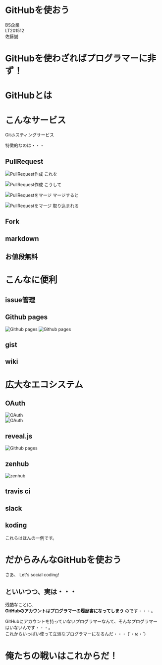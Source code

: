 # GitHubを使おう

<!-- -->  
BS企業  
LT201512  
佐藤誠  


# GitHubを使わざればプログラマーに非ず！



# GitHubとは



# こんなサービス

Gitホスティングサービス  
<!-- -->  
特徴的なのは・・・  



## PullRequest  
![PullRequest作成](pullrequest01.jpg)
これを


![PullRequest作成](pullrequest02.jpg)
こうして


![PullRequestをマージ](pullrequest03.jpg)
マージすると


![PullRequestをマージ](pullrequest04.jpg)
取り込まれる
<!--
    ご存知 'プルリク', 'プルリ', 'PR'  
    GitにはPullRequest機能なし。  
    サードパーティーが"clone->開発->オリジナル開発者に取り込み依頼"することを機能として表現したもの。  
    オープンソース開発のスタンダードになった偉大な機能。  
    このスクリーンショットではサードパーティーではなく自分自身だけど。
-->


## Fork  
<!--
    Git本体には、リポジトリーをどこから持ってきたのかを管理する機能なし。  
    GitHubでは独自にオリジナルリポジトリーを管理している。  
-->



## markdown  
<!--
    ドキュメント類は全部markdownで。  
    GitHub上ではHTMLにレンダリングして表示される。  
    テキストなのでgitでなくてもvcsと相性よし。  
    リアルタイムレンダリングできるエディター多数(例:atom)  
-->



## お値段無料  
<!--
    ・・・オープンソース(Public repository)なら。  
    Private repositoryは有料なり。  
-->


# こんなに便利


## issue管理  
<!--
    開発項目、バグを管理できる。  
    規模にもよるが多人数での開発でなければチケット/イシュー/バグトラッキングシステムは不要。  
-->


## Github pages  
![Github pages](gh-pages_01.jpg)
![Github pages](gh-pages_02.jpg)      
<!--
    プロジェクトを他者に説明するページ。  
    Gitリポジトリーの1ブランチ。ブランチ名を"gh-pages"にするだけ。  
    Webサーバーが稼働していて、htmlをレンダリングして表示できる。
    アプリケーションサーバー的な使い方はできないが、Javascriptも動くので動きのあるページは作れる。  
    まさしく今見ているこのプレゼン風ページはJavascriptで実現している。
-->


## gist  
<!--
    コードスニペットを管理できる。  
    これ自身もGitリポジトリー。  
-->


## wiki  
<!--
    ふつーにWiki。  
    これ自身もGitリポジトリー。  
    表現もmarkdownでおkなので、手元のエディターで書いてgit pushができる。便利！  
-->


# 広大なエコシステム


## OAuth
![OAuth](oauth01.jpg)    
![OAuth](oauth02.jpg)    
<!--
    Githubアカウントでログインできるサービス多数  
-->


## reveal.js  
![Github pages](gh-pages_02.jpg)   
<!--
    Github pagesをパワポ代わりに！  
    これもmarkdownなので手元のエディターでおk。  
-->


## zenhub
![zenhub](zenhub.jpg)  
<!--
-->


## travis ci  
<!--
-->


## slack  
<!--
-->


## koding  
<!--
-->



これらはほんの一例です。



# だからみんなGitHubを使おう

さあ、 Let's social coding!  

<!--
こんなに便利なサービスを使わないんですか？  
プログラマーなら楽をしましょう。  
便利な道具を無視してわざわざ苦労を背負い込むなんてプログラマーじゃないですよ！  
-->

<!-- -->  
<!-- -->  
## といいつつ、実は・・・



残酷なことに、   
**GitHubのアカウントはプログラマーの履歴書になってしまう** 
のです・・・。  
<!-- -->  
GitHubにアカウントを持っていないプログラマーなんて、そんなプログラマーはいないんです・・・。  
これからいっぱい使って立派なプログラマーになるんだ・・・ (´・ω・`)


# 俺たちの戦いはこれからだ！  


